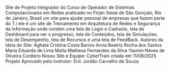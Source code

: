Site de Projeto Integrador do Curso de Operador de Sistemas Computacionaios em Redes
praticado no Firjan Senai de São Gonçalo, Rio de Janeiro, Brasil
um site para ajudar pessoal de empresas que fazem parte do T.i
ele é um site de Treinamento em Arquitetura de Redes e Segurança da Informação
onde contém uma tela de Login e Cadrasto, tela de  Dashboard para ver o progresso,
tela de Conteúdos, tela de Simulações, tela de Desempenho, tela de Recursos
e uma tela de FeedBack.
Autores da Ideia do Site:
Ághata Cristina Costa Barros
Anna Beatriz Rocha dos Santos
Maria Eduarda de Lima Malta
Matheus Fernandes da Silva
Yasmin Neves de Oliveira Cordeiro
Nosso Site e Equipe:
CyberTrain criada em 11/08/2025
Projeto Aprovado pelo instrutor:
Éric Jordão Carvalho de Souza
